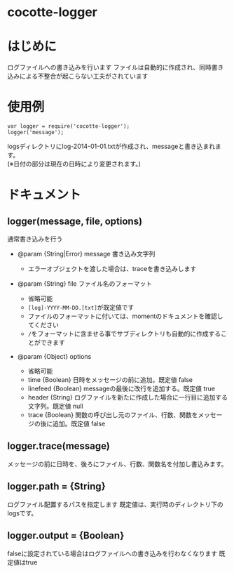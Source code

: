 cocotte-logger
======

# はじめに

ログファイルへの書き込みを行います
ファイルは自動的に作成され、同時書き込みによる不整合が起こらない工夫がされています

# 使用例

```
var logger = require('cocotte-logger');
logger('message');
```

logsディレクトリにlog-2014-01-01.txtが作成され、messageと書き込まれます。  
 (※日付の部分は現在の日時により変更されます。)


# ドキュメント

## logger(message, file, options)

通常書き込みを行う

 + @param {String|Error} message 書き込み文字列

    + エラーオブジェクトを渡した場合は、traceを書き込みします

 + @param {String} file ファイル名のフォーマット

    + 省略可能
    + `[log]-YYYY-MM-DD.[txt]`が既定値です
    + ファイルのフォーマットに付いては、momentのドキュメントを確認してください
    + `/`をフォーマットに含ませる事でサブディレクトリも自動的に作成することができます
    
 + @param {Object} options

    + 省略可能
    + time     {Boolean} 日時をメッセージの前に追加。既定値 false
    + linefeed {Boolean} messageの最後に改行を追加する。既定値 true
    + header   {String}  ログファイルを新たに作成した場合に一行目に追加する文字列。既定値 null
    + trace    {Boolean} 関数の呼び出し元のファイル、行数、関数をメッセージの後に追加。既定値 false

## logger.trace(message)

メッセージの前に日時を、後ろにファイル、行数、関数名を付加し書込みます。

## logger.path = {String}

ログファイル配置するパスを指定します
既定値は、実行時のディレクトリ下のlogsです。

## logger.output = {Boolean}

falseに設定されている場合はログファイルへの書き込みを行わなくなります
既定値はtrue

